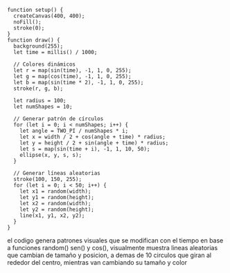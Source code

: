 ```
function setup() {
  createCanvas(400, 400);
  noFill();
  stroke(0);
}
function draw() {
  background(255);
  let time = millis() / 1000;

  // Colores dinámicos
  let r = map(sin(time), -1, 1, 0, 255);
  let g = map(cos(time), -1, 1, 0, 255);
  let b = map(sin(time * 2), -1, 1, 0, 255);
  stroke(r, g, b);

  let radius = 100;
  let numShapes = 10;

  // Generar patrón de círculos
  for (let i = 0; i < numShapes; i++) {
    let angle = TWO_PI / numShapes * i;
    let x = width / 2 + cos(angle + time) * radius;
    let y = height / 2 + sin(angle + time) * radius;
    let s = map(sin(time + i), -1, 1, 10, 50);
    ellipse(x, y, s, s);
  }

  // Generar líneas aleatorias
  stroke(100, 150, 255);
  for (let i = 0; i < 50; i++) {
    let x1 = random(width);
    let y1 = random(height);
    let x2 = random(width);
    let y2 = random(height);
    line(x1, y1, x2, y2);
  }
}
```

el codigo genera patrones visuales que se modifican con el tiempo en base a funciones random() sen() y cos(), visualmente muestra lineas aleatorias que cambian de tamaño y posicion, a demas de 10 circulos 
que giran al rededor del centro, mientras van cambiando su tamaño y color



























